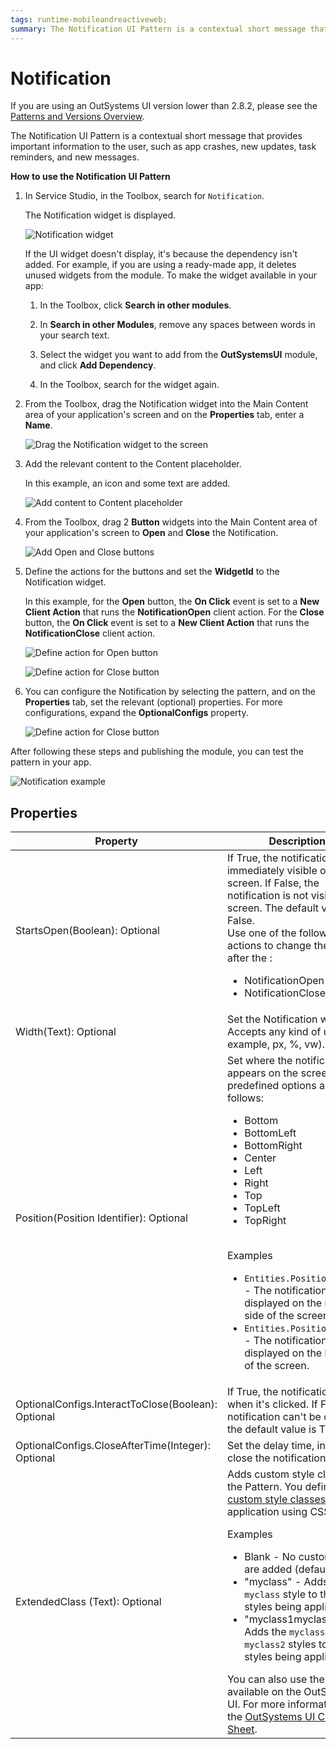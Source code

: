 ```yaml
---
tags: runtime-mobileandreactiveweb;  
summary: The Notification UI Pattern is a contextual short message that provides important information to the user. 
---
```


# Notification

<div class="info" markdown="1">

If you are using an OutSystems UI version lower than 2.8.2, please see the [Patterns and Versions Overview](https://outsystemsui.outsystems.com/OutsystemsUiWebsite/MigrationOverview).

</div>

The Notification UI Pattern is a contextual short message that provides important information to the user, such as app crashes, new updates, task reminders, and new messages.

**How to use the Notification UI Pattern**

1. In Service Studio, in the Toolbox, search for `Notification`.

    The Notification widget is displayed.

    ![Notification widget](<images/notification-widget-ss.png>)

    If the UI widget doesn't display, it's because the dependency isn't added. For example, if you are using a ready-made app, it deletes unused widgets from the module. To make the widget available in your app:

    1. In the Toolbox, click **Search in other modules**.

    1. In **Search in other Modules**, remove any spaces between words in your search text.
    
    1. Select the widget you want to add from the **OutSystemsUI** module, and click **Add Dependency**. 
    
    1. In the Toolbox, search for the widget again.

1. From the Toolbox, drag the Notification widget into the Main Content area of your application's screen and on the **Properties** tab, enter a **Name**.

    ![Drag the Notification widget to the screen](<images/notification-dragwidget-ss.png>)

 1. Add the relevant content to the Content placeholder. 

    In this example, an icon and some text are added. 

    ![Add content to Content placeholder](<images/notification-content-ss.png>)

1. From the Toolbox, drag 2 **Button** widgets into the Main Content area of your application's screen to **Open** and **Close** the Notification. 

    ![Add Open and Close buttons](<images/notification-buttons-ss.png>)

1. Define the actions for the buttons and set the **WidgetId** to the Notification widget.

    In this example, for the **Open** button, the **On Click** event is set to a **New Client Action** that runs the **NotificationOpen** client action. For the **Close** button, the **On Click** event is set to a **New Client Action** that runs the **NotificationClose** client action.

    ![Define action for Open button](<images/notification-open-ss.png>)

    ![Define action for Close button](<images/notification-close-ss.png>)

1. You can configure the Notification by selecting the pattern, and on the **Properties** tab, set the relevant (optional) properties. For more configurations, expand the **OptionalConfigs** property.

    ![Define action for Close button](<images/notification-properties-ss.png>)

After following these steps and publishing the module, you can test the pattern in your app.

![Notification example](<images/notification-example.png>)

## Properties

|Property|Description|
|---|---|
|StartsOpen(Boolean): Optional|If True, the notification is immediately visible on screen. If False, the notification is not visible on screen. The default value is False. <br/> Use one of the following actions to change the value after the :<ul><li>NotificationOpen</li><li>NotificationClose</li></ul>|
|Width(Text): Optional|Set the Notification width. Accepts any kind of unit (for example, px, %, vw).|
|Position(Position Identifier): Optional|Set where the notification appears on the screen. The predefined options are as follows:<ul><li>Bottom</li><li>BottomLeft</li><li>BottomRight</li><li>Center</li><li>Left</li><li>Right</li><li>Top</li><li>TopLeft</li><li>TopRight</li></ul><br/>Examples<ul><li>``Entities.Position.Right`` - The notification is displayed on the right side of the screen.</li><li>``Entities.Position.Bottom`` - The notification is displayed on the bottom of the screen.</li></ul>|
|OptionalConfigs.InteractToClose(Boolean): Optional|If True, the notification closes when it's clicked. If False, the notification can't be clicked. the default value is True.|
|OptionalConfigs.CloseAfterTime(Integer): Optional|Set the delay time, in ms, to close the notification.|
|ExtendedClass (Text): Optional| Adds custom style classes to the Pattern. You define your [custom style classes](../../../../../develop/ui/look-feel/css.md) in your application using CSS. <p>Examples <ul><li>Blank - No custom styles are added (default value).</li><li>"myclass" - Adds the ``myclass`` style to the UI styles being applied.</li><li>"myclass1myclass2" - Adds the ``myclass1`` and ``myclass2`` styles to the UI styles being applied.</li></ul></p>You can also use the classes available on the OutSystems UI. For more information, see the [OutSystems UI Cheat Sheet](https://outsystemsui.outsystems.com/OutSystemsUIWebsite/CheatSheet).|
